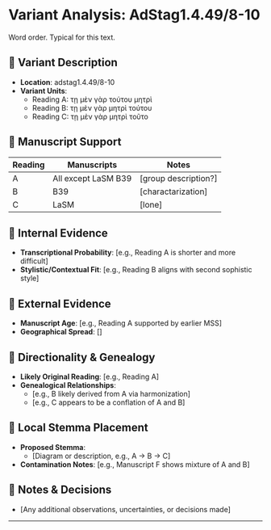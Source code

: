 # Variant Analysis: AdStag1.4.49/8-10

Word order. Typical for this text.

## 📌 Variant Description
- **Location**: adstag1.4.49/8-10
- **Variant Units**: 
  - Reading A: τῃ μὲν γὰρ τούτου μητρὶ
  - Reading B: τῃ μὲν γὰρ μητρὶ τούτου
  - Reading C: τῃ μὲν γὰρ μητρὶ τοῦτο

## 🧬 Manuscript Support
| Reading | Manuscripts | Notes |
|--------|-------------|-------|
| A      | All except LaSM B39 | [group description?] |
| B      | B39  | [charactarization] |
| C      | LaSM | [lone] |

## 🧠 Internal Evidence
- **Transcriptional Probability**: [e.g., Reading A is shorter and more difficult]
- **Stylistic/Contextual Fit**: [e.g., Reading B aligns with second sophistic style]

## 🧭 External Evidence
- **Manuscript Age**: [e.g., Reading A supported by earlier MSS]
- **Geographical Spread**: []

## 🔄 Directionality & Genealogy
- **Likely Original Reading**: [e.g., Reading A]
- **Genealogical Relationships**:
  - [e.g., B likely derived from A via harmonization]
  - [e.g., C appears to be a conflation of A and B]

## 🌿 Local Stemma Placement
- **Proposed Stemma**:
  - [Diagram or description, e.g., A → B → C]
- **Contamination Notes**: [e.g., Manuscript F shows mixture of A and B]

## 📝 Notes & Decisions
- [Any additional observations, uncertainties, or decisions made]

---